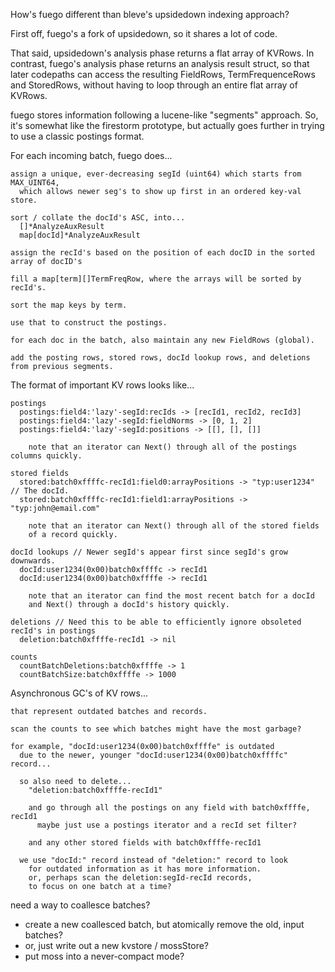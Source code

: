 How's fuego different than bleve's upsidedown indexing approach?

First off, fuego's a fork of upsidedown, so it shares a lot of code.

That said, upsidedown's analysis phase returns a flat array of KVRows.
In contrast, fuego's analysis phase returns an analysis result struct,
so that later codepaths can access the resulting FieldRows,
TermFrequenceRows and StoredRows, without having to loop through an
entire flat array of KVRows.

fuego stores information following a lucene-like "segments" approach.
So, it's somewhat like the firestorm prototype, but actually goes
further in trying to use a classic postings format.

For each incoming batch, fuego does...

    assign a unique, ever-decreasing segId (uint64) which starts from MAX_UINT64,
      which allows newer seg's to show up first in an ordered key-val store.

    sort / collate the docId's ASC, into...
      []*AnalyzeAuxResult
      map[docId]*AnalyzeAuxResult

    assign the recId's based on the position of each docID in the sorted array of docID's

    fill a map[term][]TermFreqRow, where the arrays will be sorted by recId's.

    sort the map keys by term.

    use that to construct the postings.

    for each doc in the batch, also maintain any new FieldRows (global).

    add the posting rows, stored rows, docId lookup rows, and deletions from previous segments.

The format of important KV rows looks like...

    postings
      postings:field4:'lazy'-segId:recIds -> [recId1, recId2, recId3]
      postings:field4:'lazy'-segId:fieldNorms -> [0, 1, 2]
      postings:field4:'lazy'-segId:positions -> [[], [], []]

        note that an iterator can Next() through all of the postings columns quickly.

    stored fields
      stored:batch0xffffc-recId1:field0:arrayPositions -> "typ:user1234" // The docId.
      stored:batch0xffffc-recId1:field1:arrayPositions -> "typ:john@email.com"

        note that an iterator can Next() through all of the stored fields
        of a record quickly.

    docId lookups // Newer segId's appear first since segId's grow downwards.
      docId:user1234(0x00)batch0xffffc -> recId1
      docId:user1234(0x00)batch0xffffe -> recId1

        note that an iterator can find the most recent batch for a docId
        and Next() through a docId's history quickly.

    deletions // Need this to be able to efficiently ignore obsoleted recId's in postings
      deletion:batch0xffffe-recId1 -> nil

    counts
      countBatchDeletions:batch0xffffe -> 1
      countBatchSize:batch0xffffe -> 1000

Asynchronous GC's of KV rows...

    that represent outdated batches and records.

    scan the counts to see which batches might have the most garbage?

    for example, "docId:user1234(0x00)batch0xffffe" is outdated
      due to the newer, younger "docId:user1234(0x00)batch0xffffc" record...

      so also need to delete...
        "deletion:batch0xffffe-recId1"

        and go through all the postings on any field with batch0xffffe, recId1
          maybe just use a postings iterator and a recId set filter?

        and any other stored fields with batch0xffffe-recId1

      we use "docId:" record instead of "deletion:" record to look
        for outdated information as it has more information.
        or, perhaps scan the deletion:segId-recId records,
        to focus on one batch at a time?

need a way to coallesce batches?
- create a new coallesced batch, but atomically remove the old, input batches?
- or, just write out a new kvstore / mossStore?
- put moss into a never-compact mode?
